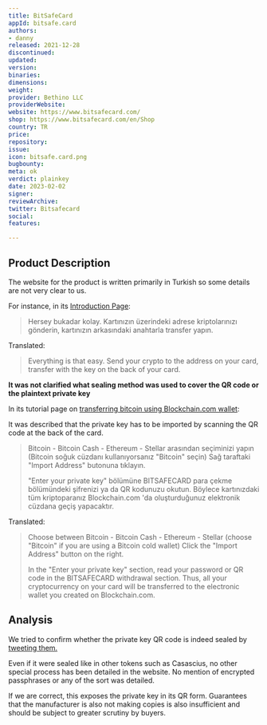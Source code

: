 ```yaml
---
title: BitSafeCard
appId: bitsafe.card
authors:
- danny
released: 2021-12-28
discontinued: 
updated: 
version: 
binaries: 
dimensions: 
weight: 
provider: Bethino LLC
providerWebsite: 
website: https://www.bitsafecard.com/
shop: https://www.bitsafecard.com/en/Shop
country: TR
price: 
repository: 
issue: 
icon: bitsafe.card.png
bugbounty: 
meta: ok
verdict: plainkey
date: 2023-02-02
signer: 
reviewArchive: 
twitter: Bitsafecard
social: 
features: 

---
```


## Product Description 

The website for the product is written primarily in Turkish so some details are not very clear to us. 

For instance, in its [Introduction Page](https://www.bitsafecard.com/tr/Home/Intro):

> Hersey bukadar kolay. Kartınızın üzerindeki adrese kriptolarınızı gönderin, kartınızın arkasındaki anahtarla transfer yapın.

Translated:

> Everything is that easy. Send your crypto to the address on your card, transfer with the key on the back of your card.

**It was not clarified what sealing method was used to cover the QR code or the plaintext private key** 

In its tutorial page on [transferring bitcoin using Blockchain.com wallet](https://www.bitsafecard.com/en/Support/BitcoinTransferUsingBlockchainCom):

It was described that the private key has to be imported by scanning the QR code at the back of the card. 

> Bitcoin - Bitcoin Cash - Ethereum - Stellar arasından seçiminizi yapın (Bitcoin soğuk cüzdanı kullanıyorsanız "Bitcoin" seçin)
Sağ taraftaki "Import Address" butonuna tıklayın.
>
> "Enter your private key" bölümüne BITSAFECARD para çekme bölümündeki şifrenizi ya da QR kodunuzu okutun. Böylece kartınızdaki tüm kriptoparanız Blockchain.com 'da oluşturduğunuz elektronik cüzdana geçiş yapacaktır.

Translated:

> Choose between Bitcoin - Bitcoin Cash - Ethereum - Stellar (choose "Bitcoin" if you are using a Bitcoin cold wallet)
Click the "Import Address" button on the right.
>
> In the "Enter your private key" section, read your password or QR code in the BITSAFECARD withdrawal section. Thus, all your cryptocurrency on your card will be transferred to the electronic wallet you created on Blockchain.com.

## Analysis 

We tried to confirm whether the private key QR code is indeed sealed by [tweeting them.](https://twitter.com/BitcoinWalletz/status/1621121362302734338) 

Even if it were sealed like in other tokens such as Casascius, no other special process has been detailed in the website. No mention of encrypted passphrases or any of the sort was detailed. 

If we are correct, this exposes the private key in its QR form. Guarantees that the manufacturer is also not making copies is also insufficient and should be subject to greater scrutiny by buyers.